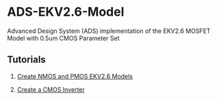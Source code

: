 # ADS-EKV2.6-Model
Advanced Design System (ADS) implementation of the EKV2.6 MOSFET Model with 0.5um CMOS Parameter Set


## Tutorials
1. [Create NMOS and PMOS EKV2.6 Models](https://github.com/J0NTrollston/ADS-EKV2.6-Model/tree/main/EKV_Models)

2. [Create a CMOS Inverter](https://github.com/J0NTrollston/ADS-EKV2.6-Model/tree/main/CMOS_Inverter)
